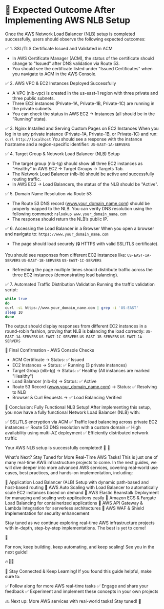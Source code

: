 
# 🎯 Expected Outcome After Implementing AWS NLB Setup
Once the AWS Network Load Balancer (NLB) setup is completed successfully, users should observe the following expected outcomes:

✅ 1. SSL/TLS Certificate Issued and Validated in ACM
- In AWS Certificate Manager (ACM), the status of the certificate should change to "Issued" after DNS validation via Route 53.
- You should see the certificate listed under "Issued Certificates" when you navigate to ACM in the AWS Console.

✅ 2. AWS VPC & EC2 Instances Deployed Successfully
- A VPC (nlb-vpc) is created in the us-east-1 region with three private and three public subnets.
- Three EC2 instances (Private-1A, Private-1B, Private-1C) are running in the private subnets.
- You can check the status in AWS EC2 → Instances (all should be in the "Running" state).

✅ 3. Nginx Installed and Serving Custom Pages on EC2 Instances
When you log in to any private instance (Private-1A, Private-1B, or Private-1C) and run:
`curl http://localhost`
You should see a response with the instance hostname and a region-specific identifier:
`US-EAST-1A-SERVERS`

✅ 4. Target Group & Network Load Balancer (NLB) Setup
- The target group (nlb-tg) should show all three EC2 instances as "Healthy" in AWS EC2 → Target Groups → Targets Tab.
- The Network Load Balancer (nlb-lb) should be active and successfully routing traffic.
- In AWS EC2 → Load Balancers, the status of the NLB should be "Active".

✅ 5. Domain Name Resolution via Route 53
- The Route 53 DNS record (www.your_domain_name.com) should be properly mapped to the NLB.
You can verify DNS resolution using the following command:
`nslookup www.your_domain_name.com`
- The response should return the NLB’s public IP.

✅ 6. Accessing the Load Balancer in a Browser
When you open a browser and navigate to:
`https://www.your_domain_name.com`

- The page should load securely (🔒 HTTPS with valid SSL/TLS certificate).

You should see responses from different EC2 instances like:
`US-EAST-1A-SERVERS`
`US-EAST-1B-SERVERS`
`US-EAST-1C-SERVERS`
- Refreshing the page multiple times should distribute traffic across the three EC2 instances (demonstrating load balancing).

✅ 7. Automated Traffic Distribution Validation
Running the traffic validation script:
```bash
while true
do
curl -sL https://www.your_domain_name.com | grep -i 'US-EAST'
sleep 10
done
```
The output should display responses from different EC2 instances in a round-robin fashion, proving that NLB is balancing the load correctly:
`US-EAST-1A-SERVERS`
`US-EAST-1C-SERVERS`
`US-EAST-1B-SERVERS`
`US-EAST-1A-SERVERS`

🎯 Final Confirmation - AWS Console Checks
- ACM Certificate → Status: ✅ Issued
- EC2 Instances → Status: ✅ Running (3 private instances)
- Target Group (nlb-tg) → Status: ✅ Healthy (All instances are marked "Healthy")
- Load Balancer (nlb-lb) → Status: ✅ Active
- Route 53 Record (www.your_domain_name.com) → Status: ✅ Resolving to NLB
- Browser & Curl Requests → ✅ Load Balancing Verified

🚀 Conclusion: Fully Functional NLB Setup!
After implementing this setup, you now have a fully functional Network Load Balancer (NLB) with:

✅ SSL/TLS encryption via ACM
✅ Traffic load balancing across private EC2 instances
✅ Route 53 DNS resolution with a custom domain
✅ High availability using multi-AZ deployment
✅ Efficiently distributed network traffic

Your AWS NLB setup is successfully completed! 🎉 🚀

What's Next? Stay Tuned for More Real-Time AWS Tasks!
This is just one of many real-time AWS infrastructure projects to come. In the next guides, we will dive deeper into more advanced AWS services, covering real-world use cases, best practices, and hands-on implementation, including:

🔹 Application Load Balancer (ALB) Setup with dynamic path-based and host-based routing
🔹 AWS Auto Scaling with Load Balancer to automatically scale EC2 instances based on demand
🔹 AWS Elastic Beanstalk Deployment for managing and scaling web applications easily
🔹 Amazon ECS & Fargate Load Balancing for containerized applications
🔹 AWS API Gateway & Lambda Integration for serverless architectures
🔹 AWS WAF & Shield Implementation for security enhancement

Stay tuned as we continue exploring real-time AWS infrastructure projects with in-depth, step-by-step implementations. The best is yet to come!

🚀

For now, keep building, keep automating, and keep scaling! See you in the next guide!

🔥👨‍💻

📢 Stay Connected & Keep Learning!
If you found this guide helpful, make sure to:

✅ Follow along for more AWS real-time tasks
✅ Engage and share your feedback
✅ Experiment and implement these concepts in your own projects

🔜 Next up: More AWS services with real-world tasks! Stay tuned! 🚀


